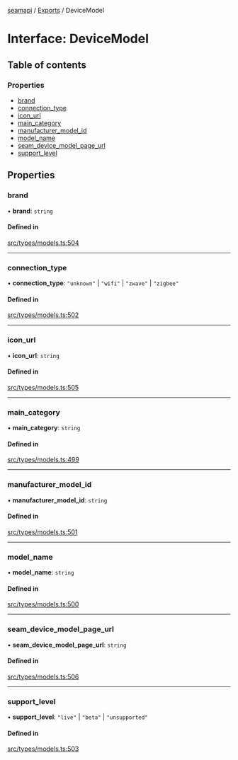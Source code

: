 [seamapi](../README.md) / [Exports](../modules.md) / DeviceModel

# Interface: DeviceModel

## Table of contents

### Properties

- [brand](DeviceModel.md#brand)
- [connection\_type](DeviceModel.md#connection_type)
- [icon\_url](DeviceModel.md#icon_url)
- [main\_category](DeviceModel.md#main_category)
- [manufacturer\_model\_id](DeviceModel.md#manufacturer_model_id)
- [model\_name](DeviceModel.md#model_name)
- [seam\_device\_model\_page\_url](DeviceModel.md#seam_device_model_page_url)
- [support\_level](DeviceModel.md#support_level)

## Properties

### brand

• **brand**: `string`

#### Defined in

[src/types/models.ts:504](https://github.com/seamapi/javascript/blob/main/src/types/models.ts#L504)

___

### connection\_type

• **connection\_type**: ``"unknown"`` \| ``"wifi"`` \| ``"zwave"`` \| ``"zigbee"``

#### Defined in

[src/types/models.ts:502](https://github.com/seamapi/javascript/blob/main/src/types/models.ts#L502)

___

### icon\_url

• **icon\_url**: `string`

#### Defined in

[src/types/models.ts:505](https://github.com/seamapi/javascript/blob/main/src/types/models.ts#L505)

___

### main\_category

• **main\_category**: `string`

#### Defined in

[src/types/models.ts:499](https://github.com/seamapi/javascript/blob/main/src/types/models.ts#L499)

___

### manufacturer\_model\_id

• **manufacturer\_model\_id**: `string`

#### Defined in

[src/types/models.ts:501](https://github.com/seamapi/javascript/blob/main/src/types/models.ts#L501)

___

### model\_name

• **model\_name**: `string`

#### Defined in

[src/types/models.ts:500](https://github.com/seamapi/javascript/blob/main/src/types/models.ts#L500)

___

### seam\_device\_model\_page\_url

• **seam\_device\_model\_page\_url**: `string`

#### Defined in

[src/types/models.ts:506](https://github.com/seamapi/javascript/blob/main/src/types/models.ts#L506)

___

### support\_level

• **support\_level**: ``"live"`` \| ``"beta"`` \| ``"unsupported"``

#### Defined in

[src/types/models.ts:503](https://github.com/seamapi/javascript/blob/main/src/types/models.ts#L503)
